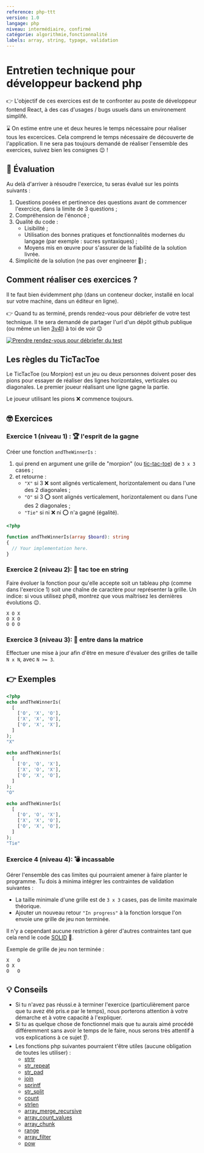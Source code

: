 ```yaml
---
reference: php-ttt
version: 1.0
langage: php
niveau: intermédiaire, confirmé
catégorie: algorithmie,fonctionnalité
labels: array, string, typage, validation
---
```


# Entretien technique pour développeur backend php

:point_right: L'objectif de ces exercices est de te confronter au poste de développeur fontend React, à des cas d'usages / bugs usuels dans un environement simplifé.

:hourglass: On estime entre une et deux heures le temps nécessaire pour réaliser tous les excercices. Cela comprend le temps nécessaire de découverte de l'application. Il ne sera pas toujours demandé de réaliser l'ensemble des exercices, suivez bien les consignes :wink: !
## :100: Évaluation

Au delà d'arriver à résoudre l'exercice, tu seras évalué sur les points suivants :
 1. Questions posées et pertinence des questions avant de commencer l'exercice, dans la limite de 3 questions ;
 2. Compréhension de l'énoncé ;
 3. Qualité du code :
     - Lisibilité ;
     - Utilisation des bonnes pratiques et fonctionnalités modernes du langage (par exemple : sucres syntaxiques) ;
     - Moyens mis en œuvre pour s'assurer de la fiabilité de la solution livrée.
 4. Simplicité de la solution (ne pas over engineerer :exploding_head:) ;

## Comment réaliser ces exercices ?

Il te faut bien évidemment php (dans un conteneur docker, installé en local sur votre machine, dans un éditeur en ligne).


:point_right: Quand tu as terminé, prends rendez-vous pour débriefer de votre test technique. Il te sera demandé de partager l'url d'un dépôt github publique (ou même un lien [3v4l](https://3v4l.org/)) à toi de voir :wink:

[![Prendre rendez-vous pour débriefer du test](https://shields.io/badge/bloquer%20une%20date-pour%20debriefer-blue?labelColor=%23f3f3f3&logo=google-calendar&style=for-the-badge)](https://calendly.com/sebastien-houze/debrief-test-technique
)

## Les règles du TicTacToe

Le TicTacToe (ou Morpion) est un jeu ou deux personnes doivent poser des pions pour essayer de réaliser des lignes horizontales, verticales ou diagonales. Le premier joueur réalisant une ligne gagne la partie.

Le joueur utilisant les pions :x: commence toujours.

## :nerd_face: Exercices

### Exercice 1 (niveau 1) : :trophy: l'esprit de la gagne

Créer une fonction `andTheWinnerIs` :
  1. qui prend en argument une grille de "morpion" (ou [tic-tac-toe](https://fr.wikipedia.org/wiki/Tic-tac-toe)) de `3 x 3` cases ;
  2. et retourne :
      - `"X"` si 3 :x: sont alignés verticalement, horizontalement ou dans l'une des 2 diagonales ;
      - `"O"` si 3 :o: sont alignés verticalement, horizontalement ou dans l'une des 2 diagonales ;
      - `"Tie"` si ni :x: ni :o: n'a gagné (égalité).

```php
<?php

function andTheWinnerIs(array $board): string
{
  // Your implementation here.
}
```

### Exercice 2 (niveau 2): :bikini: tac toe en string

Faire évoluer la fonction pour qu'elle accepte soit un tableau php (comme dans l'exercice 1) soit une chaîne de caractère pour représenter la grille.
Un indice: si vous utilisez php8, montrez que vous maîtrisez les dernières évolutions :wink:.


```
X O X
O X O
O O O
```


### Exercice 3 (niveau 3): :exploding_head: entre dans la matrice

Effectuer une mise à jour afin d'être en mesure d'évaluer des grilles de taille `N x N`, avec `N >= 3`.

## :point_right: Exemples

```php
<?php
echo andTheWinnerIs(
  [
    ['O', 'X', 'O'],
    ['X', 'X', 'O'],
    ['O', 'X', 'X'],
  ]
);
"X"

echo andTheWinnerIs(
  [
    ['O', 'O', 'X'],
    ['X', 'O', 'X'],
    ['O', 'X', 'O'],
  ]
);
"O"

echo andTheWinnerIs(
  [
    ['O', 'O', 'X'],
    ['X', 'X', 'O'],
    ['O', 'X', 'O'],
  ]
);
"Tie"
```

### Exercice 4 (niveau 4): :bomb: incassable

Gérer l'ensemble des cas limites qui pourraient amener à faire planter le programme. Tu dois à minima intégrer les contraintes de validation suivantes :
   - La taille minimale d'une grille est de `3 x 3` cases, pas de limite maximale théorique.
   - Ajouter un nouveau retour `"In progress"` à la fonction lorsque l'on envoie une grille de jeu non terminée.

Il n'y a cependant aucune restriction à gérer d'autres contraintes tant que cela rend le code [SOLID](https://afsy.fr/avent/2013/02-principes-stupid-solid-poo) :muscle:.


Exemple de grille de jeu non terminée :
```
X   O
O X
O   O
```

## :bulb: Conseils

- Si tu n'avez pas réussi.e à terminer l'exercice (particulièrement parce que tu avez été pris.e par le temps), nous porterons attention à votre démarche et à votre capacité à l'expliquer.
- Si tu as quelque chose de fonctionnel mais que tu aurais aimé procédé différemment sans avoir le temps de le faire, nous serons très attentif à vos explications à ce sujet :ear:.
- Les fonctions php suivantes pourraient t'être utiles (aucune obligation de toutes les utiliser) :
    - [strtr](https://php.net/strtr)
    - [str_repeat](https://php.net/str_repeat)
    - [str_pad](https://php.net/str_pad)
    - [join](https://php.net/join)
    - [sprintf](https://php.net/sprintf)
    - [str_split](https://php.net/str_split)
    - [count](https://php.net/count)
    - [strlen](https://php.net/strlen)
    - [array_merge_recursive](https://php.net/array_merge_recursive)
    - [array_count_values](https://php.net/array_count_values)
    - [array_chunk](https://php.net/array_chunk)
    - [range](https://php.net/range)
    - [array_filter](https://php.net/array_filter)
    - [pow](https://php.net/pow)

